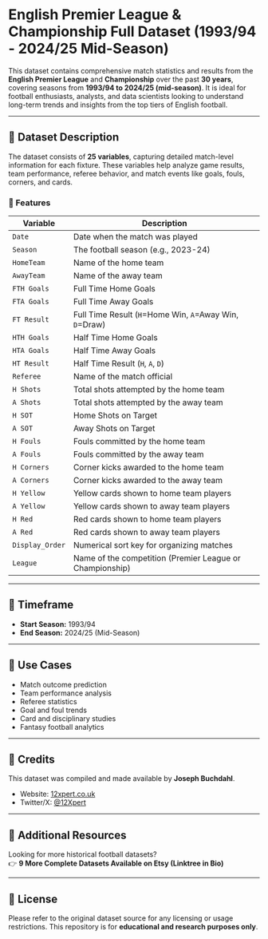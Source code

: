 # English Premier League & Championship Full Dataset (1993/94 - 2024/25 Mid-Season)

This dataset contains comprehensive match statistics and results from the **English Premier League** and **Championship** over the past **30 years**, covering seasons from **1993/94 to 2024/25 (mid-season)**. It is ideal for football enthusiasts, analysts, and data scientists looking to understand long-term trends and insights from the top tiers of English football.

---

## 📂 Dataset Description

The dataset consists of **25 variables**, capturing detailed match-level information for each fixture. These variables help analyze game results, team performance, referee behavior, and match events like goals, fouls, corners, and cards.

### 🔑 Features

| Variable         | Description                                                                 |
|------------------|-----------------------------------------------------------------------------|
| `Date`           | Date when the match was played                                              |
| `Season`         | The football season (e.g., 2023-24)                                         |
| `HomeTeam`       | Name of the home team                                                       |
| `AwayTeam`       | Name of the away team                                                       |
| `FTH Goals`      | Full Time Home Goals                                                        |
| `FTA Goals`      | Full Time Away Goals                                                        |
| `FT Result`      | Full Time Result (`H`=Home Win, `A`=Away Win, `D`=Draw)                     |
| `HTH Goals`      | Half Time Home Goals                                                        |
| `HTA Goals`      | Half Time Away Goals                                                        |
| `HT Result`      | Half Time Result (`H`, `A`, `D`)                                            |
| `Referee`        | Name of the match official                                                  |
| `H Shots`        | Total shots attempted by the home team                                      |
| `A Shots`        | Total shots attempted by the away team                                      |
| `H SOT`          | Home Shots on Target                                                        |
| `A SOT`          | Away Shots on Target                                                        |
| `H Fouls`        | Fouls committed by the home team                                            |
| `A Fouls`        | Fouls committed by the away team                                            |
| `H Corners`      | Corner kicks awarded to the home team                                       |
| `A Corners`      | Corner kicks awarded to the away team                                       |
| `H Yellow`       | Yellow cards shown to home team players                                     |
| `A Yellow`       | Yellow cards shown to away team players                                     |
| `H Red`          | Red cards shown to home team players                                        |
| `A Red`          | Red cards shown to away team players                                        |
| `Display_Order`  | Numerical sort key for organizing matches                                   |
| `League`         | Name of the competition (Premier League or Championship)                   |

---

## 📅 Timeframe

- **Start Season:** 1993/94  
- **End Season:** 2024/25 (Mid-Season)  

---

## 📌 Use Cases

- Match outcome prediction  
- Team performance analysis  
- Referee statistics  
- Goal and foul trends  
- Card and disciplinary studies  
- Fantasy football analytics

---

## 📇 Credits

This dataset was compiled and made available by **Joseph Buchdahl**.  
- Website: [12xpert.co.uk](http://12xpert.co.uk/)  
- Twitter/X: [@12Xpert](https://x.com/12Xpert)  

---

## 🔗 Additional Resources

Looking for more historical football datasets?  
👉 **9 More Complete Datasets Available on Etsy (Linktree in Bio)**

---

## 📄 License

Please refer to the original dataset source for any licensing or usage restrictions. This repository is for **educational and research purposes only**.


